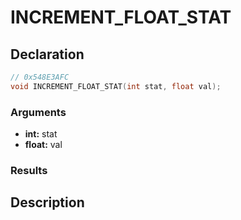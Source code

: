 # INCREMENT_FLOAT_STAT

## Declaration
```cpp
// 0x548E3AFC
void INCREMENT_FLOAT_STAT(int stat, float val);
```

### Arguments
- **int:** stat
- **float:** val

### Results

## Description
